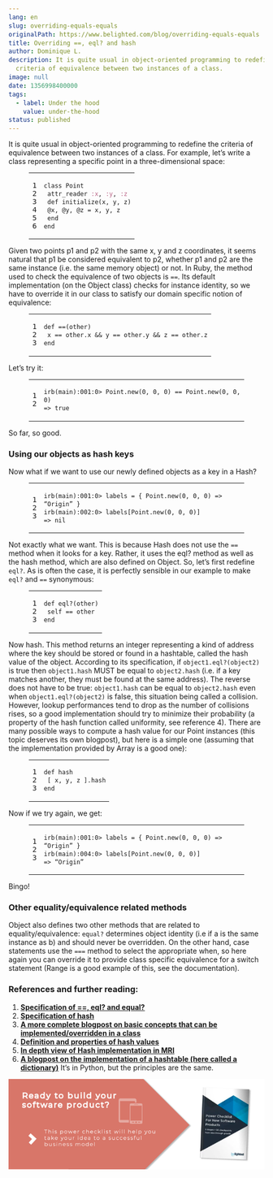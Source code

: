 ```yaml
---
lang: en
slug: overriding-equals-equals
originalPath: https://www.belighted.com/blog/overriding-equals-equals
title: Overriding ==, eql? and hash
author: Dominique L.
description: It is quite usual in object-oriented programming to redefine the
  criteria of equivalence between two instances of a class.
image: null
date: 1356998400000
tags:
  - label: Under the hood
    value: under-the-hood
status: published
---
```

It is quite usual in object-oriented programming to redefine the criteria of equivalence between two instances of a class. For example, let’s write a class representing a specific point in a three-dimensional space:

<figure class="code"><div class="highlight"><table><tbody><tr><td class="gutter"><pre class="line-numbers"><span class="line-number">1</span>
<span class="line-number">2</span>
<span class="line-number">3</span>
<span class="line-number">4</span>
<span class="line-number">5</span>
<span class="line-number">6</span>
</pre></td><td class="code"><pre><code class="ruby"><span class="line"><span class="k"><span class="class"><span class="keyword">class</span></span></span><span class="class"> <span class="nc"><span class="title">Point</span></span></span><span class="nc"></span>
</span><span class="line"> <span class="kp">attr_reader</span> <span class="ss"><span class="symbol">:x</span></span><span class="p">,</span> <span class="ss"><span class="symbol">:y</span></span><span class="p">,</span> <span class="ss"><span class="symbol">:z</span></span>
</span><span class="line"> <span class="k"><span class="function"><span class="keyword">def</span></span></span><span class="function"> <span class="nf"><span class="title">initialize</span></span><span class="p"><span class="params">(</span></span><span class="params"><span class="n">x</span><span class="p">,</span> <span class="n">y</span><span class="p">,</span> <span class="n">z</span><span class="p">)</span></span><span class="p"></span></span><span class="p"></span>
</span><span class="line"> <span class="vi"><span class="variable">@x</span></span><span class="p">,</span> <span class="vi"><span class="variable">@y</span></span><span class="p">,</span> <span class="vi"><span class="variable">@z</span></span> <span class="o">=</span> <span class="n">x</span><span class="p">,</span> <span class="n">y</span><span class="p">,</span> <span class="n">z</span>
</span><span class="line"> <span class="k"><span class="keyword">end</span></span>
</span><span class="line"><span class="k"><span class="keyword">end</span></span>
</span></code></pre></td></tr></tbody></table></div></figure>

Given two points p1 and p2 with the same x, y and z coordinates, it seems natural that p1 be considered equivalent to p2, whether p1 and p2 are the same instance (i.e. the same memory object) or not. In Ruby, the method used to check the equivalence of two objects is `==`. Its default implementation (on the Object class) checks for instance identity, so we have to override it in our class to satisfy our domain specific notion of equivalence:

<figure class="code"><div class="highlight"><table><tbody><tr><td class="gutter"><pre class="line-numbers"><span class="line-number">1</span>
<span class="line-number">2</span>
<span class="line-number">3</span>
</pre></td><td class="code"><pre><code class="ruby"><span class="line"><span class="k"><span class="function"><span class="keyword">def</span></span></span><span class="function"> <span class="nf"><span class="title">==</span></span><span class="p"><span class="params">(</span></span><span class="params"><span class="n">other</span><span class="p">)</span></span><span class="p"></span></span><span class="p"></span>
</span><span class="line"> <span class="n">x</span> <span class="o">==</span> <span class="n">other</span><span class="o">.</span><span class="n">x</span> <span class="o">&amp;&amp;</span> <span class="n">y</span> <span class="o">==</span> <span class="n">other</span><span class="o">.</span><span class="n">y</span> <span class="o">&amp;&amp;</span> <span class="n">z</span> <span class="o">==</span> <span class="n">other</span><span class="o">.</span><span class="n">z</span>
</span><span class="line"><span class="k"><span class="keyword">end</span></span>
</span></code></pre></td></tr></tbody></table></div></figure>

Let’s try it:

<figure class="code"><div class="highlight"><table><tbody><tr><td class="gutter"><pre class="line-numbers"><span class="line-number">1</span>
<span class="line-number">2</span>
</pre></td><td class="code"><pre><code class="ruby"><span class="line"><span class="n">irb</span><span class="p">(</span><span class="n">main</span><span class="p">)<span class="symbol">:</span></span><span class="mo"><span class="number">001</span></span><span class="p"><span class="symbol">:</span></span><span class="mi"><span class="number">0</span></span><span class="o">&gt;</span> <span class="no"><span class="constant">Point</span></span><span class="o">.</span><span class="n">new</span><span class="p">(</span><span class="mi"><span class="number">0</span></span><span class="p">,</span> <span class="mi"><span class="number">0</span></span><span class="p">,</span> <span class="mi"><span class="number">0</span></span><span class="p">)</span> <span class="o">==</span> <span class="no"><span class="constant">Point</span></span><span class="o">.</span><span class="n">new</span><span class="p">(</span><span class="mi"><span class="number">0</span></span><span class="p">,</span> <span class="mi"><span class="number">0</span></span><span class="p">,</span> <span class="mi"><span class="number">0</span></span><span class="p">)</span>
</span><span class="line"><span class="o">=&gt;</span> <span class="kp"><span class="keyword">true</span></span>
</span></code></pre></td></tr></tbody></table></div></figure>

So far, so good.

### Using our objects as hash keys

Now what if we want to use our newly defined objects as a key in a Hash?

<figure class="code"><div class="highlight"><table><tbody><tr><td class="gutter"><pre class="line-numbers"><span class="line-number">1</span>
<span class="line-number">2</span>
<span class="line-number">3</span>
</pre></td><td class="code"><pre><code class="ruby"><span class="line"><span class="n">irb</span><span class="p">(</span><span class="n">main</span><span class="p">)<span class="symbol">:</span></span><span class="mo"><span class="number">001</span></span><span class="p"><span class="symbol">:</span></span><span class="mi"><span class="number">0</span></span><span class="o">&gt;</span> <span class="n">labels</span> <span class="o">=</span> <span class="p">{</span> <span class="no"><span class="constant">Point</span></span><span class="o">.</span><span class="n">new</span><span class="p">(</span><span class="mi"><span class="number">0</span></span><span class="p">,</span> <span class="mi"><span class="number">0</span></span><span class="p">,</span> <span class="mi"><span class="number">0</span></span><span class="p">)</span> <span class="o">=&gt;</span> <span class="err">“</span><span class="no"><span class="constant">Origin</span></span><span class="err">”</span> <span class="p">}</span>
</span><span class="line"><span class="n">irb</span><span class="p">(</span><span class="n">main</span><span class="p">)<span class="symbol">:</span></span><span class="mo"><span class="number">002</span></span><span class="p"><span class="symbol">:</span></span><span class="mi"><span class="number">0</span></span><span class="o">&gt;</span> <span class="n">labels</span><span class="o">[</span><span class="no"><span class="constant">Point</span></span><span class="o">.</span><span class="n">new</span><span class="p">(</span><span class="mi"><span class="number">0</span></span><span class="p">,</span> <span class="mi"><span class="number">0</span></span><span class="p">,</span> <span class="mi"><span class="number">0</span></span><span class="p">)</span><span class="o">]</span>
</span><span class="line"><span class="o">=&gt;</span> <span class="kp"><span class="keyword">nil</span></span>
</span></code></pre></td></tr></tbody></table></div></figure>

Not exactly what we want. This is because Hash does not use the `==` method when it looks for a key. Rather, it uses the eql? method as well as the hash method, which are also defined on Object. So, let’s first redefine `eql?`. As is often the case, it is perfectly sensible in our example to make `eql?` and `==` synonymous:

<figure class="code"><div class="highlight"><table><tbody><tr><td class="gutter"><pre class="line-numbers"><span class="line-number">1</span>
<span class="line-number">2</span>
<span class="line-number">3</span>
</pre></td><td class="code"><pre><code class="ruby"><span class="line"><span class="k"><span class="function"><span class="keyword">def</span></span></span><span class="function"> <span class="nf"><span class="title">eql?</span></span><span class="p"><span class="params">(</span></span><span class="params"><span class="n">other</span><span class="p">)</span></span><span class="p"></span></span><span class="p"></span>
</span><span class="line"> <span class="nb"><span class="keyword">self</span></span> <span class="o">==</span> <span class="n">other</span>
</span><span class="line"><span class="k"><span class="keyword">end</span></span>
</span></code></pre></td></tr></tbody></table></div></figure>

Now hash. This method returns an integer representing a kind of address where the key should be stored or found in a hashtable, called the hash value of the object. According to its specification, if `object1.eql?(object2)` is true then `object1.hash` MUST be equal to `object2.hash` (i.e. if a key matches another, they must be found at the same address). The reverse does not have to be true: `object1.hash` can be equal to `object2.hash` even when `object1.eql?(object2)` is false, this situation being called a collision. However, lookup performances tend to drop as the number of collisions rises, so a good implementation should try to minimize their probability (a property of the hash function called uniformity, see reference 4). There are many possible ways to compute a hash value for our Point instances (this topic deserves its own blogpost), but here is a simple one (assuming that the implementation provided by Array is a good one):

<figure class="code"><div class="highlight"><table><tbody><tr><td class="gutter"><pre class="line-numbers"><span class="line-number">1</span>
<span class="line-number">2</span>
<span class="line-number">3</span>
</pre></td><td class="code"><pre><code class="ruby"><span class="line"><span class="k"><span class="function"><span class="keyword">def</span></span></span><span class="function"> <span class="nf"><span class="title">hash</span></span></span><span class="nf"></span>
</span><span class="line"> <span class="o">[</span> <span class="n">x</span><span class="p">,</span> <span class="n">y</span><span class="p">,</span> <span class="n">z</span> <span class="o">].</span><span class="n">hash</span>
</span><span class="line"><span class="k"><span class="keyword">end</span></span>
</span></code></pre></td></tr></tbody></table></div></figure>

Now if we try again, we get:

<figure class="code"><div class="highlight"><table><tbody><tr><td class="gutter"><pre class="line-numbers"><span class="line-number">1</span>
<span class="line-number">2</span>
<span class="line-number">3</span>
</pre></td><td class="code"><pre><code class="ruby"><span class="line"><span class="n">irb</span><span class="p">(</span><span class="n">main</span><span class="p">)<span class="symbol">:</span></span><span class="mo"><span class="number">001</span></span><span class="p"><span class="symbol">:</span></span><span class="mi"><span class="number">0</span></span><span class="o">&gt;</span> <span class="n">labels</span> <span class="o">=</span> <span class="p">{</span> <span class="no"><span class="constant">Point</span></span><span class="o">.</span><span class="n">new</span><span class="p">(</span><span class="mi"><span class="number">0</span></span><span class="p">,</span> <span class="mi"><span class="number">0</span></span><span class="p">,</span> <span class="mi"><span class="number">0</span></span><span class="p">)</span> <span class="o">=&gt;</span> <span class="err">“</span><span class="no"><span class="constant">Origin</span></span><span class="err">”</span> <span class="p">}</span>
</span><span class="line"><span class="n">irb</span><span class="p">(</span><span class="n">main</span><span class="p">)<span class="symbol">:</span></span><span class="mo"><span class="number">004</span></span><span class="p"><span class="symbol">:</span></span><span class="mi"><span class="number">0</span></span><span class="o">&gt;</span> <span class="n">labels</span><span class="o">[</span><span class="no"><span class="constant">Point</span></span><span class="o">.</span><span class="n">new</span><span class="p">(</span><span class="mi"><span class="number">0</span></span><span class="p">,</span> <span class="mi"><span class="number">0</span></span><span class="p">,</span> <span class="mi"><span class="number">0</span></span><span class="p">)</span><span class="o">]</span>
</span><span class="line"><span class="o">=&gt;</span> <span class="err">“</span><span class="no"><span class="constant">Origin</span></span><span class="err">”</span>
</span></code></pre></td></tr></tbody></table></div></figure>

Bingo!

### Other equality/equivalence related methods

Object also defines two other methods that are related to equality/equivalence: `equal?` determines object identity (i.e if a is the same instance as b) and should never be overridden. On the other hand, case statements use the `===` method to select the appropriate when, so here again you can override it to provide class specific equivalence for a switch statement (Range is a good example of this, see the documentation).

### References and further reading:

1.  **[Specification of ==, eql? and equal?](https://ruby-doc.org/core-1.9.3/Object.html#method-i-eql-3F)**
2.  **[Specification of hash](https://ruby-doc.org/core-1.9.3/Object.html#method-i-hash)**
3.  **[A more complete blogpost on basic concepts that can be implemented/overridden in a class](https://blog.rubybestpractices.com/posts/rklemme/018-Complete_Class.html)**
4.  **[Definition and properties of hash values](https://en.wikipedia.org/wiki/Hash_value)**
5.  **[In depth view of Hash implementation in MRI](https://edwinmeyer.com/Release_Integrated_RHG_09_10_2008/chapter03.html)**
6.  **[A blogpost on the implementation of a hashtable (here called a dictionary)](https://www.laurentluce.com/posts/python-dictionary-implementation/)** It’s in Python, but the principles are the same.

[![New Call-to-action](/content/images/legacy/UPTtKvQU_5rjKfQJ1Qjwk.png)](https://cta-redirect.hubspot.com/cta/redirect/1684659/fb3606cc-cc1b-47d0-ae85-2c9f69837fe2)